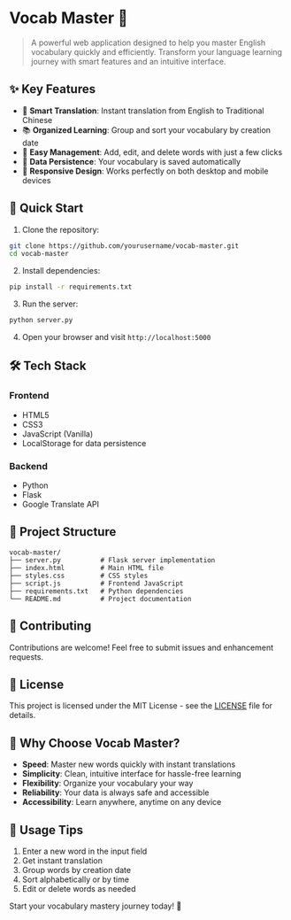 # Vocab Master 🚀

> A powerful web application designed to help you master English vocabulary quickly and efficiently. Transform your language learning journey with smart features and an intuitive interface.

## ✨ Key Features

- 🎯 **Smart Translation**: Instant translation from English to Traditional Chinese
- 📚 **Organized Learning**: Group and sort your vocabulary by creation date
- 🔄 **Easy Management**: Add, edit, and delete words with just a few clicks
- 💾 **Data Persistence**: Your vocabulary is saved automatically
- 📱 **Responsive Design**: Works perfectly on both desktop and mobile devices

## 🚀 Quick Start

1. Clone the repository:
```bash
git clone https://github.com/yourusername/vocab-master.git
cd vocab-master
```

2. Install dependencies:
```bash
pip install -r requirements.txt
```

3. Run the server:
```bash
python server.py
```

4. Open your browser and visit `http://localhost:5000`

## 🛠️ Tech Stack

### Frontend
- HTML5
- CSS3
- JavaScript (Vanilla)
- LocalStorage for data persistence

### Backend
- Python
- Flask
- Google Translate API

## 📁 Project Structure

```
vocab-master/
├── server.py          # Flask server implementation
├── index.html         # Main HTML file
├── styles.css         # CSS styles
├── script.js          # Frontend JavaScript
├── requirements.txt   # Python dependencies
└── README.md          # Project documentation
```

## 🤝 Contributing

Contributions are welcome! Feel free to submit issues and enhancement requests.

## 📄 License

This project is licensed under the MIT License - see the [LICENSE](LICENSE) file for details.

## 🌟 Why Choose Vocab Master?

- **Speed**: Master new words quickly with instant translations
- **Simplicity**: Clean, intuitive interface for hassle-free learning
- **Flexibility**: Organize your vocabulary your way
- **Reliability**: Your data is always safe and accessible
- **Accessibility**: Learn anywhere, anytime on any device

## 📝 Usage Tips

1. Enter a new word in the input field
2. Get instant translation
3. Group words by creation date
4. Sort alphabetically or by time
5. Edit or delete words as needed

Start your vocabulary mastery journey today! 🎯 